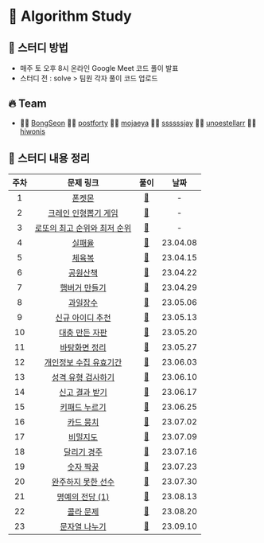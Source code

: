 # 🔆 Algorithm Study

## 📁 스터디 방법

- 매주 토 오후 8시 온라인 Google Meet 코드 풀이 발표
- 스터디 전 : solve > 팀원 각자 풀이 코드 업로드

## 🔥 Team

- 👨‍💻 [BongSeon](https://github.com/BongSeon) 👨‍💻 [postforty](https://github.com/postforty) 👨‍💻 [mojaeya](https://github.com/mojaeya) 👨‍💻 [ssssssjay](https://github.com/ssssssjay) 👨‍💻 [unoestellarr](https://github.com/unoestellarr) 👨‍💻 [hiwonis](https://github.com/hiwonis)

## 📌 스터디 내용 정리

| 주차 |                                            문제 링크                                            |                                                                풀이                                                                 |   날짜   |
| :--: | :---------------------------------------------------------------------------------------------: | :---------------------------------------------------------------------------------------------------------------------------------: | :------: |
|  1   |            [폰켓몬](https://school.programmers.co.kr/learn/courses/30/lessons/1845)             |                            [📁](https://github.com/mojaeya/algorithm-gaepum/tree/main/solve/0300_폰켓몬)                            |    -     |
|  2   |     [크레인 인형뽑기 게임](https://school.programmers.co.kr/learn/courses/30/lessons/64061)     |                   [📁](https://github.com/mojaeya/algorithm-gaepum/tree/main/solve/0400_크레인%20인형뽑기%20게임)                   |    -     |
|  3   | [로또의 최고 순위와 최저 순위](https://school.programmers.co.kr/learn/courses/30/lessons/77484) |           [📁](https://github.com/mojaeya/algorithm-gaepum/tree/main/solve/0300_로또의%20최고%20순위와%20최저%20순위%20)            |    -     |
|  4   |            [실패율](https://school.programmers.co.kr/learn/courses/30/lessons/42889)            |                            [📁](https://github.com/mojaeya/algorithm-gaepum/tree/main/solve/0408_실패율)                            | 23.04.08 |
|  5   |            [체육복](https://school.programmers.co.kr/learn/courses/30/lessons/42862)            |                            [📁](https://github.com/mojaeya/algorithm-gaepum/tree/main/solve/0415_체육복)                            | 23.04.15 |
|  6   |          [공원산책](https://school.programmers.co.kr/learn/courses/30/lessons/172928)           |                           [📁](https://github.com/mojaeya/algorithm-gaepum/tree/main/solve/0422_공원산책)                           | 23.04.22 |
|  7   |        [햄버거 만들기](https://school.programmers.co.kr/learn/courses/30/lessons/133502)        |                       [📁](https://github.com/mojaeya/algorithm-gaepum/tree/main/solve/0429_햄버거%20만들기)                        | 23.04.29 |
|  8   |          [과일장수](https://school.programmers.co.kr/learn/courses/30/lessons/135808)           |                           [📁](https://github.com/mojaeya/algorithm-gaepum/tree/main/solve/0506_과일장수)                           | 23.05.06 |
|  9   |       [신규 아이디 추천](https://school.programmers.co.kr/learn/courses/30/lessons/72410)       |                     [📁](https://github.com/mojaeya/algorithm-gaepum/tree/main/solve/0513_신규%20아이디%20추천)                     | 23.05.13 |
|  10  |       [대충 만든 자판](https://school.programmers.co.kr/learn/courses/30/lessons/160586)        |                      [📁](https://github.com/mojaeya/algorithm-gaepum/tree/main/solve/0520_대충%20만든%20자판)                      | 23.05.20 |
|  11  |        [바탕화면 정리](https://school.programmers.co.kr/learn/courses/30/lessons/161990)        |                       [📁](https://github.com/mojaeya/algorithm-gaepum/tree/main/solve/0527_바탕화면%20정리)                        | 23.05.27 |
|  12  |   [개인정보 수집 유효기간](https://school.programmers.co.kr/learn/courses/30/lessons/150370)    |                     [📁](https://github.com/mojaeya/algorithm-gaepum/tree/main/solve/0603_개인정보수집유효기간)                     | 23.06.03 |
|  13  |     [성격 유형 검사하기](https://school.programmers.co.kr/learn/courses/30/lessons/118666)      |                    [📁](https://github.com/mojaeya/algorithm-gaepum/tree/main/solve/0610_성격%20유형%20검사하기)                    | 23.06.10 |
|  14  |        [신고 결과 받기](https://school.programmers.co.kr/learn/courses/30/lessons/92334)        | [📁](https://github.com/mojaeya/algorithm-gaepum/tree/main/solve/0617_%EC%8B%A0%EA%B3%A0%20%EA%B2%B0%EA%B3%BC%20%EB%B0%9B%EA%B8%B0) | 23.06.17 |
|  15  |        [키패드 누르기](https://school.programmers.co.kr/learn/courses/30/lessons/67256)         |                    [📁](https://github.com/mojaeya/algorithm-gaepum/tree/main/solve/0625_키패드%20누르기/mojaya)                    | 23.06.25 |
|  16  |          [카드 뭉치](https://school.programmers.co.kr/learn/courses/30/lessons/159994)          |           [📁](https://github.com/mojaeya/algorithm-gaepum/tree/main/solve/0702_%EC%B9%B4%EB%93%9C%20%EB%AD%89%EC%B9%98)            | 23.07.02 |
|  17  |           [비밀지도](https://school.programmers.co.kr/learn/courses/30/lessons/17681)           |             [📁](https://github.com/mojaeya/algorithm-gaepum/tree/main/solve/0709_%EB%B9%84%EB%B0%80%EC%A7%80%EB%8F%84)             | 23.07.09 |
|  18  |         [달리기 경주](https://school.programmers.co.kr/learn/courses/30/lessons/178871)         |       [📁](https://github.com/mojaeya/algorithm-gaepum/tree/main/solve/0716_%EB%8B%AC%EB%A6%AC%EA%B8%B0%20%EA%B2%BD%EC%A3%BC)       | 23.07.16 |
|  19  |          [숫자 짝꿍](https://school.programmers.co.kr/learn/courses/30/lessons/131128)          |           [📁](https://github.com/mojaeya/algorithm-gaepum/tree/main/solve/0723_%EC%88%AB%EC%9E%90%20%EC%A7%9D%EA%BF%8D)            | 23.07.23 |
|  20  |      [완주하지 못한 선수](https://school.programmers.co.kr/learn/courses/30/lessons/42576)      |                    [📁](https://github.com/mojaeya/algorithm-gaepum/tree/main/solve/0730_완주하지%20못한%20선수)                    | 23.07.30 |
|  21  |       [명예의 전당 (1)](https://school.programmers.co.kr/learn/courses/30/lessons/138477)       |                                              [📁](<./solve/0813_명예의%20전당%20(1)/>)                                              | 23.08.13 |
|  22  |          [콜라 문제](https://school.programmers.co.kr/learn/courses/30/lessons/132267)          |                                                   [📁](./solve/0820_콜라%20문제)                                                    | 23.08.20 |
|  23  |          [문자열 나누기](https://school.programmers.co.kr/learn/courses/30/lessons/140108)          |                                                   [📁](./solve/0910_문자열%20나누기)                                                    | 23.09.10 |
